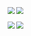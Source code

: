 <p align="center">  
<img src="https://github-readme-stats.vercel.app/api?username=traxzzy&show_icons=true&theme=cobalt&count_private=true">
<img src="https://github-readme-stats.vercel.app/api/top-langs/?username=traxzzy&theme=blue-green">
</p>

<p align="center">  
<img src="https://komarev.com/ghpvc/?username=traxzzy&color=grey">
<img src="https://img.shields.io/github/followers/traxzzy.svg?style=social&label=Follow&maxAge=2592000">
</p>
